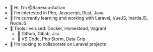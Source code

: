 - 👋 Hi, I’m @Banescu-Adrian
- 👀 I’m interested in Php, Javascript, Rust, Java
- 🌱 I’m currently learning and working with Laravel, VueJS, InertiaJS, NodeJS
- 🧮 Tools i've used: Docker, Homestead, Vagrant
  - 🔖 Github, Gitlab, Jira
  - 📓 VS Code, Php Storm, Data Grip
- 💞️ I’m looking to collaborate on Laravel projects

<!---
Banescu-Adrian/Banescu-Adrian is a ✨ special ✨ repository because its `README.md` (this file) appears on your GitHub profile.
You can click the Preview link to take a look at your changes.
--->

